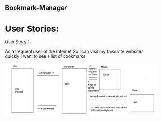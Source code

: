## Bookmark-Manager

# User Stories:

User Story 1:

As a frequent user of the Internet
So I can visit my favourite websites quickly
I want to see a list of bookmarks

![Domain model 1](./images/user_story.png)

